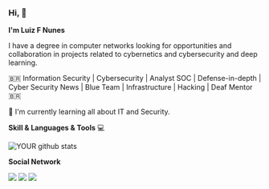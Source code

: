 ### Hi, 👋

<!--

**Luizfsn/luizfsn** is a ✨ _special_ ✨ repository because its `README.md` (this file) appears on your GitHub profile.

**I'm Luiz F Nunes**

I have a degree in computer networks looking for opportunities and collaboration in projects related to cybernetics and cybersecurity and deep learning.

🇧🇷 Information Security | Cybersecurity | Analyst SOC | Defense-in-depth | Cyber Security News | Blue Team | Infrastructure | Hacking | Deaf Mentor 🇧🇷

📕 I'm currently learning all about IT and Security.

**Skill & Languages & Tools** 💻

![YOUR github stats](https://github-readme-stats.vercel.app/api?username=luizfsn)
 
**Social Network**


[<img src="https://img.shields.io/badge/GitHub-%2312100E.svg?&style=for-the-badge&logo=GitHub&logoColor=white" />](https://github.com/Luizfsn/luizfsn/)
[<img src="https://img.shields.io/badge/Linkedin-%230077B5.svg?&style=for-the-badge&logo=Linkedin&logoColor=white" />](https://www.linkedin.com/in/luizfsn/) [<img src = "https://img.shields.io/badge/Instagram-%23E4405F.svg?&style=for-the-badge&logo=@Instagram&logoColor=white">](https://www.instagram.com/luizf_sn/) 
          

-->



**I'm Luiz F Nunes**

I have a degree in computer networks looking for opportunities and collaboration in projects related to cybernetics and cybersecurity and deep learning.

🇧🇷  Information Security | Cybersecurity | Analyst SOC | Defense-in-depth | Cyber Security News | Blue Team | Infrastructure | Hacking | Deaf Mentor  🇧🇷

📕 I'm currently learning all about IT and Security.

**Skill & Languages & Tools** 💻

![YOUR github stats](https://github-readme-stats.vercel.app/api?username=luizfsn)
 
**Social Network** 

[<img src="https://img.shields.io/badge/luizfsn-%2312100E.svg?&style=for-the-badge&logo=github&logoColor=white" />](https://github.com/Luizfsn/luizfsn/)
[<img src="https://img.shields.io/badge/luizfsn-%230077B5.svg?&style=for-the-badge&logo=linkedin&logoColor=white" />](https://www.linkedin.com/in/luizfsn/) [<img src = "https://img.shields.io/badge/@luizf_sn-%23E4405F.svg?&style=for-the-badge&logo=instagram&logoColor=white">](https://www.instagram.com/luizf_sn/) 

